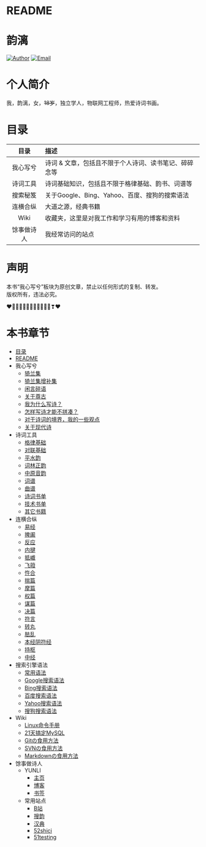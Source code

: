# README

# 韵漓

[![Author](https://img.shields.io/badge/author-yunli-blue.svg?style=flat-square)](https://yunlihub.top) [![Email](https://img.shields.io/badge/Email%20me-yunlihub@gmail.com-green.svg?style=flat-square)](mailto:yunlihub@gmail.com)

# 个人简介

我，韵漓，女，<s>18岁</s>，独立学人，物联网工程师，热爱诗词书画。

# 目录

| 目录 | 描述 |
| :---: | :--- |
| 我心写兮 | 诗词 & 文章，包括且不限于个人诗词、读书笔记、碎碎念等 |
| 诗词工具 | 诗词基础知识，包括且不限于格律基础、韵书、词谱等 |
| 搜索秘笈 | 关于Google、Bing、Yahoo、百度、搜狗的搜索语法 |
| 连横合纵 | 大道之源，经典书籍 |
| Wiki | 收藏夹，这里是对我工作和学习有用的博客和资料 |
| 馀事做诗人 | 我经常访问的站点 |

# 声明

本书“我心写兮”板块为原创文章，禁止以任何形式的复制、转发。  
版权所有，违法必究。

❤️💛💚💙💜💕💞💓💗💖💘💝❣❤

# 本书章节

- [目录](SUMMARY.md)
- [README](README.md)
- 我心写兮
  - [猗兰集](我心写兮/01猗兰集.md)
  - [猗兰集增补集](我心写兮/02猗兰集增补集.md)
  - [闲言碎语](我心写兮/闲言碎语.md)
  - [关于尊古](我心写兮/01尊古.md)
  - [我为什么写诗？](我心写兮/02我为什么写诗？.md)
  - [怎样写诗才能不拼凑？](我心写兮/03怎样写诗才能不拼凑？.md)
  - [对于诗词的境界，我的一些观点](我心写兮/04对于诗词的境界，我的一些观点.md)
  - [关于现代诗](我心写兮/05关于现代诗.md)
- 诗词工具
  - [格律基础](诗词工具/01格律基础.md)
  - [对联基础](诗词工具/02对联基础.md) 
  - [平水韵](https://sou-yun.cn/QR.aspx)
  - [词林正韵](https://sou-yun.cn/QR.aspx?ci=*)
  - [中原音韵](https://sou-yun.cn/zyqr.aspx)
  - [词谱](https://sou-yun.cn/QueryCiTune.aspx)
  - [曲谱](https://sou-yun.cn/QueryQuTune.aspx)
  - [诗词书单](诗词工具/01诗词.md)
  - [技术书单](诗词工具/02技术.md)
  - [其它书籍](诗词工具/03其它.md)
- 连横合纵
  - [易经](连横合纵/易经.md)
  - [捭阖](连横合纵/捭阖.md)
  - [反应](连横合纵/反应.md)
  - [内揵](连横合纵/内揵.md)
  - [抵巇](连横合纵/抵巇.md)
  - [飞箝](连横合纵/飞箝.md)
  - [忤合](连横合纵/忤合.md)
  - [揣篇](连横合纵/揣篇.md)
  - [摩篇](连横合纵/摩篇.md)
  - [权篇](连横合纵/权篇.md)
  - [谋篇](连横合纵/谋篇.md)
  - [决篇](连横合纵/决篇.md)
  - [符言](连横合纵/符言.md)
  - [转丸](连横合纵/转丸.md)
  - [胠乱](连横合纵/胠乱.md)
  - [本经阴符经](连横合纵/本经阴符经.md)
  - [持枢](连横合纵/持枢.md)
  - [中经](连横合纵/中经.md)
- 搜索引擎语法
  - [常用语法](搜索引擎语法/常用语法.md)
  - [Google搜索语法](搜索引擎语法/Google搜索语法.md)
  - [Bing搜索语法](搜索引擎语法/Bing搜索语法.md)
  - [百度搜索语法](搜索引擎语法/百度搜索语法.md)
  - [Yahoo搜索语法](搜索引擎语法/Yahoo搜索语法.md)
  - [搜狗搜索语法](搜索引擎语法/搜狗搜索语法.md)
- Wiki
  - [Linux命令手册](https://www.linuxcool.com/)
  - [21天搞定MySQL](Wiki/21天搞定MySQL.md)
  - [Gitの食用方法](Wiki/Gitの食用方法.md)
  - [SVNの食用方法](Wiki/SVNの食用方法.md)
  - [Markdownの食用方法](Wiki/Markdownの食用方法.md)
- 馀事做诗人
  - YUNLI
    - [主页](https://yunlihub.top/)
    - [博客](https://yunlihub.gitbook.io/blog/)
    - [书签](https://yunlihub.top/bookmarks/Bookmarks.html)
  - 常用站点
    - [B站](https://www.bilibili.com/)
    - [搜韵](https://sou-yun.cn/)
    - [汉典](https://www.zdic.net/)
    - [52shici](https://www.52shici.com/)
    - [51testing](http://www.51testing.com/)